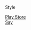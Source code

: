 Style
  
<a href="http://example.com/](https://xbrpw.github.io/resume/style-playstore/"> Play Store</a><br>
<a href="http://example.com/](https://xbrpw.github.io/resume/"> Say </a><br>
